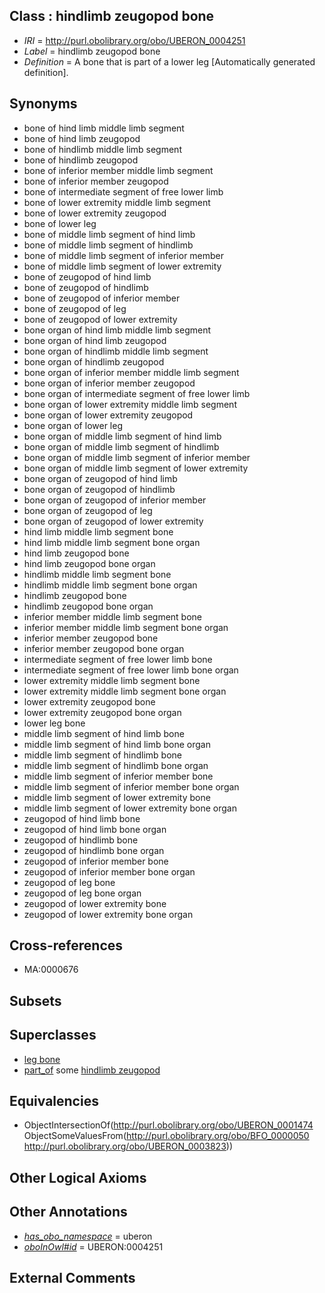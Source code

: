 
## Class : hindlimb zeugopod bone

 * *IRI* = http://purl.obolibrary.org/obo/UBERON_0004251
 * *Label* = hindlimb zeugopod bone
 * *Definition* = A bone that is part of a lower leg [Automatically generated definition].

## Synonyms

 * bone of hind limb middle limb segment
 * bone of hind limb zeugopod
 * bone of hindlimb middle limb segment
 * bone of hindlimb zeugopod
 * bone of inferior member middle limb segment
 * bone of inferior member zeugopod
 * bone of intermediate segment of free lower limb
 * bone of lower extremity middle limb segment
 * bone of lower extremity zeugopod
 * bone of lower leg
 * bone of middle limb segment of hind limb
 * bone of middle limb segment of hindlimb
 * bone of middle limb segment of inferior member
 * bone of middle limb segment of lower extremity
 * bone of zeugopod of hind limb
 * bone of zeugopod of hindlimb
 * bone of zeugopod of inferior member
 * bone of zeugopod of leg
 * bone of zeugopod of lower extremity
 * bone organ of hind limb middle limb segment
 * bone organ of hind limb zeugopod
 * bone organ of hindlimb middle limb segment
 * bone organ of hindlimb zeugopod
 * bone organ of inferior member middle limb segment
 * bone organ of inferior member zeugopod
 * bone organ of intermediate segment of free lower limb
 * bone organ of lower extremity middle limb segment
 * bone organ of lower extremity zeugopod
 * bone organ of lower leg
 * bone organ of middle limb segment of hind limb
 * bone organ of middle limb segment of hindlimb
 * bone organ of middle limb segment of inferior member
 * bone organ of middle limb segment of lower extremity
 * bone organ of zeugopod of hind limb
 * bone organ of zeugopod of hindlimb
 * bone organ of zeugopod of inferior member
 * bone organ of zeugopod of leg
 * bone organ of zeugopod of lower extremity
 * hind limb middle limb segment bone
 * hind limb middle limb segment bone organ
 * hind limb zeugopod bone
 * hind limb zeugopod bone organ
 * hindlimb middle limb segment bone
 * hindlimb middle limb segment bone organ
 * hindlimb zeugopod bone
 * hindlimb zeugopod bone organ
 * inferior member middle limb segment bone
 * inferior member middle limb segment bone organ
 * inferior member zeugopod bone
 * inferior member zeugopod bone organ
 * intermediate segment of free lower limb bone
 * intermediate segment of free lower limb bone organ
 * lower extremity middle limb segment bone
 * lower extremity middle limb segment bone organ
 * lower extremity zeugopod bone
 * lower extremity zeugopod bone organ
 * lower leg bone
 * middle limb segment of hind limb bone
 * middle limb segment of hind limb bone organ
 * middle limb segment of hindlimb bone
 * middle limb segment of hindlimb bone organ
 * middle limb segment of inferior member bone
 * middle limb segment of inferior member bone organ
 * middle limb segment of lower extremity bone
 * middle limb segment of lower extremity bone organ
 * zeugopod of hind limb bone
 * zeugopod of hind limb bone organ
 * zeugopod of hindlimb bone
 * zeugopod of hindlimb bone organ
 * zeugopod of inferior member bone
 * zeugopod of inferior member bone organ
 * zeugopod of leg bone
 * zeugopod of leg bone organ
 * zeugopod of lower extremity bone
 * zeugopod of lower extremity bone organ

## Cross-references

 * MA:0000676

## Subsets


## Superclasses

 * [leg bone](../../UBERON/93/UBERON_0005893.md)
 * [part_of](../../BFO/50/BFO_0000050.md) some [hindlimb zeugopod](../../UBERON/23/UBERON_0003823.md)

## Equivalencies

 * ObjectIntersectionOf(<http://purl.obolibrary.org/obo/UBERON_0001474> ObjectSomeValuesFrom(<http://purl.obolibrary.org/obo/BFO_0000050> <http://purl.obolibrary.org/obo/UBERON_0003823>))

## Other Logical Axioms


## Other Annotations

 * *[has_obo_namespace](../../ce/oboInOwl#hasOBONamespace.md)* = uberon
 * *[oboInOwl#id](../../id/oboInOwl#id.md)* = UBERON:0004251

## External Comments

